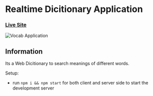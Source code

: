 # Realtime Dicitionary Application

### [Live Site](https://my-vocab1.herokuapp.com/)

![Vocab Application]([url=https://ibb.co/J531BXq][img]https://i.ibb.co/J531BXq/Vocab.png[/img][/url])

## Information

Its a Web Dicitionary to search meanings of different words.

Setup:
- run ```npm i && npm start``` for both client and server side to start the development server
